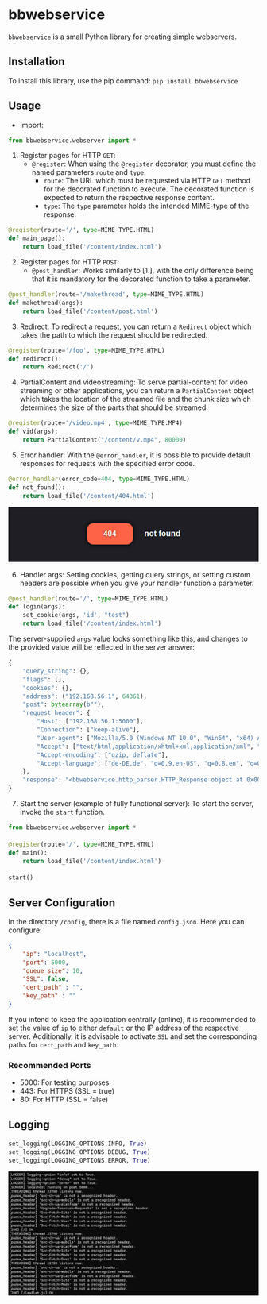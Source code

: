 # bbwebservice

`bbwebservice` is a small Python library for creating simple webservers.

## Installation

To install this library, use the pip command: `pip install bbwebservice`

## Usage

- Import:

```python
from bbwebservice.webserver import * 
```

1. Register pages for HTTP `GET`:
   - `@register`: When using the `@register` decorator, you must define the named parameters `route` and `type`.
     - `route`: The URL which must be requested via HTTP `GET` method for the decorated function to execute. The decorated function is expected to return the respective response content.
     - `type`: The `type` parameter holds the intended MIME-type of the response.

```python
@register(route='/', type=MIME_TYPE.HTML)
def main_page():
    return load_file('/content/index.html')
```

2. Register pages for HTTP `POST`:
   - `@post_handler`: Works similarly to [1.], with the only difference being that it is mandatory for the decorated function to take a parameter.

```python
@post_handler(route='/makethread', type=MIME_TYPE.HTML)
def makethread(args):
    return load_file('/content/post.html')
```

3. Redirect:
   To redirect a request, you can return a `Redirect` object which takes the path to which the request should be redirected.

```python
@register(route='/foo', type=MIME_TYPE.HTML)
def redirect():
    return Redirect('/')
```

4. PartialContent and videostreaming:
   To serve partial-content for video streaming or other applications, you can return a `PartialContent` object which takes the location of the streamed file and the chunk size which determines the size of the parts that should be streamed.

```python
@register(route='/video.mp4', type=MIME_TYPE.MP4)
def vid(args):
    return PartialContent("/content/v.mp4", 80000)
```

5. Error handler:
   With the `@error_handler`, it is possible to provide default responses for requests with the specified error code.

```python
@error_handler(error_code=404, type=MIME_TYPE.HTML)
def not_found():
    return load_file('/content/404.html')
```
![error](404.png)

6. Handler args:
   Setting cookies, getting query strings, or setting custom headers are possible when you give your handler function a parameter.

```python
@post_handler(route='/', type=MIME_TYPE.HTML)
def login(args):
    set_cookie(args, 'id', "test")
    return load_file('/content/index.html')
```


The server-supplied `args` value looks something like this, and changes to the provided value will be reflected in the server answer:

```py
{
    "query_string": {},
    "flags": [],
    "cookies": {},
    "address": ("192.168.56.1", 64361),
    "post": bytearray(b""),
    "request_header": {
        "Host": ["192.168.56.1:5000"],
        "Connection": ["keep-alive"],
        "User-agent": ["Mozilla/5.0 (Windows NT 10.0", "Win64", "x64) AppleWebKit/537.36 (KHTML, like Gecko) Chrome/122.0.0.0 Safari/537.36"],
        "Accept": ["text/html,application/xhtml+xml,application/xml", "q=0.9,image/avif,image/webp,image/apng,*/*", "q=0.8,application/signed-exchange", "v=b3", "q=0.7"],
        "Accept-encoding": ["gzip, deflate"],
        "Accept-language": ["de-DE,de", "q=0.9,en-US", "q=0.8,en", "q=0.7"]
    },
    "response": "<bbwebservice.http_parser.HTTP_Response object at 0x00000151D5718E50>"
}
```

7. Start the server (example of fully functional server):
   To start the server, invoke the `start` function.

```python
from bbwebservice.webserver import *

@register(route='/', type=MIME_TYPE.HTML)
def main():
    return load_file('/content/index.html')

start()
```

## Server Configuration

In the directory `/config`, there is a file named `config.json`. Here you can configure:

```json
{
    "ip": "localhost",
    "port": 5000,
    "queue_size": 10,
    "SSL": false,
    "cert_path" : "",
    "key_path" : ""
}
```

If you intend to keep the application centrally (online), it is recommended to set the value of `ip` to either `default` or the IP address of the respective server. Additionally, it is advisable to activate `SSL` and set the corresponding paths for `cert_path` and `key_path`. 

### Recommended Ports

- 5000: For testing purposes
- 443: For HTTPS (SSL = true)
- 80: For HTTP (SSL = false)

## Logging

```python
set_logging(LOGGING_OPTIONS.INFO, True)
set_logging(LOGGING_OPTIONS.DEBUG, True)
set_logging(LOGGING_OPTIONS.ERROR, True)
```

![Console Example](console_example.png)
